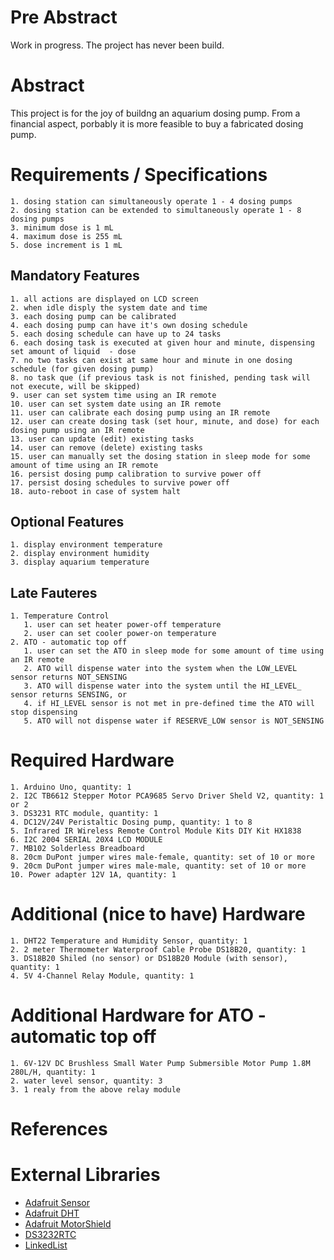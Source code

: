 # Pre Abstract
Work in progress. The project has never been build.

# Abstract
This project is for the joy of buildng an aquarium dosing pump. 
From a financial aspect, porbably it is more feasible to buy a fabricated dosing pump.

# Requirements / Specifications
    1. dosing station can simultaneously operate 1 - 4 dosing pumps
    2. dosing station can be extended to simultaneously operate 1 - 8 dosing pumps
    3. minimum dose is 1 mL
    4. maximum dose is 255 mL
    5. dose increment is 1 mL
    
## Mandatory Features
    1. all actions are displayed on LCD screen
    2. when idle disply the system date and time
    3. each dosing pump can be calibrated
    4. each dosing pump can have it's own dosing schedule
    5. each dosing schedule can have up to 24 tasks
    6. each dosing task is executed at given hour and minute, dispensing set amount of liquid  - dose
    7. no two tasks can exist at same hour and minute in one dosing schedule (for given dosing pump)
    8. no task que (if previous task is not finished, pending task will not execute, will be skipped)
    9. user can set system time using an IR remote
    10. user can set system date using an IR remote
    11. user can calibrate each dosing pump using an IR remote
    12. user can create dosing task (set hour, minute, and dose) for each dosing pump using an IR remote
    13. user can update (edit) existing tasks
    14. user can remove (delete) existing tasks
    15. user can manually set the dosing station in sleep mode for some amount of time using an IR remote
    16. persist dosing pump calibration to survive power off
    17. persist dosing schedules to survive power off
    18. auto-reboot in case of system halt

## Optional Features
    1. display environment temperature
    2. display environment humidity
    3. display aquarium temperature

## Late Fauteres
    1. Temperature Control
       1. user can set heater power-off temperature
       2. user can set cooler power-on temperature
    2. ATO - automatic top off
       1. user can set the ATO in sleep mode for some amount of time using an IR remote
       2. ATO will dispense water into the system when the LOW_LEVEL sensor returns NOT_SENSING
       3. ATO will dispense water into the system until the HI_LEVEL_ sensor returns SENSING, or
       4. if HI_LEVEL sensor is not met in pre-defined time the ATO will stop dispensing
       5. ATO will not dispense water if RESERVE_LOW sensor is NOT_SENSING

# Required Hardware
    1. Arduino Uno, quantity: 1
    2. I2C TB6612 Stepper Motor PCA9685 Servo Driver Sheld V2, quantity: 1 or 2
    3. DS3231 RTC module, quantity: 1
    4. DC12V/24V Peristaltic Dosing pump, quantity: 1 to 8
    5. Infrared IR Wireless Remote Control Module Kits DIY Kit HX1838 
    6. I2C 2004 SERIAL 20X4 LCD MODULE
    7. MB102 Solderless Breadboard
    8. 20cm DuPont jumper wires male-female, quantity: set of 10 or more
    9. 20cm DuPont jumper wires male-male, quantity: set of 10 or more
    10. Power adapter 12V 1A, quantity: 1
    
# Additional (nice to have) Hardware
    1. DHT22 Temperature and Humidity Sensor, quantity: 1
    2. 2 meter Thermometer Waterproof Cable Probe DS18B20, quantity: 1
    3. DS18B20 Shiled (no sensor) or DS18B20 Module (with sensor), quantity: 1
    4. 5V 4-Channel Relay Module, quantity: 1

# Additional Hardware for ATO - automatic top off
    1. 6V-12V DC Brushless Small Water Pump Submersible Motor Pump 1.8M 280L/H, quantity: 1
    2. water level sensor, quantity: 3
    3. 1 realy from the above relay module

# References


# External Libraries
 * [Adafruit Sensor](https://github.com/adafruit/Adafruit_Sensor)
 * [Adafruit DHT](https://github.com/adafruit/DHT-sensor-library)
 * [Adafruit MotorShield](https://github.com/adafruit/Adafruit_Motor_Shield_V2_Library)
 * [DS3232RTC](https://github.com/JChristensen/DS3232RTC)
 * [LinkedList](https://github.com/ivanseidel/LinkedList)
